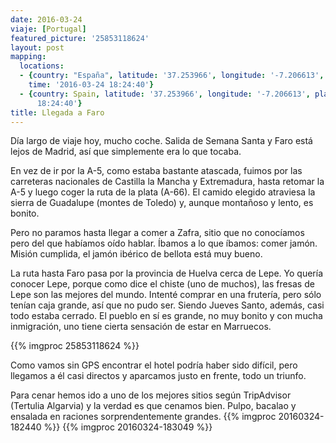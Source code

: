 ```yaml
---
date: 2016-03-24
viaje: [Portugal]
featured_picture: '25853118624'
layout: post
mapping:
  locations:
  - {country: "España", latitude: '37.253966', longitude: '-7.206613', place: Lepe,
    time: '2016-03-24 18:24:40'}
  - {country: Spain, latitude: '37.253966', longitude: '-7.206613', place: Lepe, time: '2016-03-24
      18:24:40'}
title: Llegada a Faro
---
```

Día largo de viaje hoy, mucho coche. Salida de Semana Santa y Faro está lejos de Madrid, así que simplemente era lo que tocaba.

En vez de ir por la A-5, como estaba bastante atascada, fuimos por las carreteras nacionales de Castilla la Mancha y Extremadura, hasta retomar la A-5 y luego coger la ruta de la plata (A-66). El camido elegido atraviesa la sierra de Guadalupe (montes de Toledo) y, aunque montañoso y lento, es bonito.

Pero no paramos hasta llegar a comer a Zafra, sitio que no conocíamos pero del que habíamos oído hablar. Íbamos a lo que íbamos: comer jamón. Misión cumplida, el jamón ibérico de bellota está muy bueno.

La ruta hasta Faro pasa por la provincia de Huelva cerca de Lepe. Yo quería conocer Lepe, porque como dice el chiste (uno de muchos), las fresas de Lepe son las mejores del mundo. Intenté comprar en una frutería, pero sólo tenían caja grande, así que no pudo ser. Siendo Jueves Santo, además, casi todo estaba cerrado. El pueblo en sí es grande, no muy bonito y con mucha inmigración, uno tiene cierta sensación de estar en Marruecos.

{{% imgproc 25853118624 %}}

Como vamos sin GPS encontrar el hotel podría haber sido difícil, pero llegamos a él casi directos y aparcamos justo en frente, todo un triunfo.

Para cenar hemos ido a uno de los mejores sitios según TripAdvisor (Tertulia Algarvia) y la verdad es que cenamos bien. Pulpo, bacalao y ensalada en raciones sorprendentemente grandes.
{{% imgproc 20160324-182440 %}}
{{% imgproc 20160324-183049 %}}